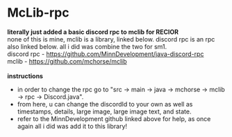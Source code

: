 # McLib-rpc
**literally just added a basic discord rpc to mclib for RECIOR** <br />
none of this is mine, mclib is a library, linked below. discord rpc is an rpc also linked below. all i did was combine the two for sm1. <br />
discord rpc - https://github.com/MinnDevelopment/java-discord-rpc <br />
mclib - https://github.com/mchorse/mclib <br />
 <br />
**instructions** <br />
- in order to change the rpc go to "src -> main -> java -> mchorse -> mclib -> rpc -> Discord.java".
- from here, u can change the discordId to your own as well as timestamps, details, large image, large image text, and state.
- refer to the MinnDevelopment github linked above for help, as once again all i did was add it to this library!
